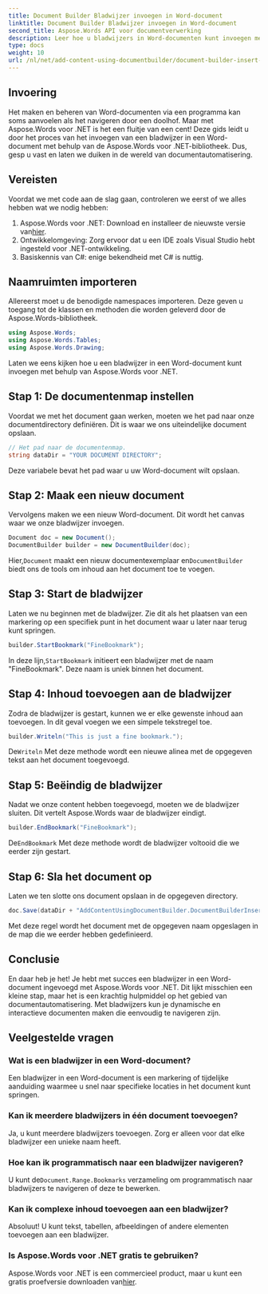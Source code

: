```yaml
---
title: Document Builder Bladwijzer invoegen in Word-document
linktitle: Document Builder Bladwijzer invoegen in Word-document
second_title: Aspose.Words API voor documentverwerking
description: Leer hoe u bladwijzers in Word-documenten kunt invoegen met Aspose.Words voor .NET met deze gedetailleerde, stapsgewijze handleiding. Perfect voor documentautomatisering.
type: docs
weight: 10
url: /nl/net/add-content-using-documentbuilder/document-builder-insert-bookmark/
---
```

## Invoering

Het maken en beheren van Word-documenten via een programma kan soms aanvoelen als het navigeren door een doolhof. Maar met Aspose.Words voor .NET is het een fluitje van een cent! Deze gids leidt u door het proces van het invoegen van een bladwijzer in een Word-document met behulp van de Aspose.Words voor .NET-bibliotheek. Dus, gesp u vast en laten we duiken in de wereld van documentautomatisering.

## Vereisten

Voordat we met code aan de slag gaan, controleren we eerst of we alles hebben wat we nodig hebben:

1.  Aspose.Words voor .NET: Download en installeer de nieuwste versie van[hier](https://releases.aspose.com/words/net/).
2. Ontwikkelomgeving: Zorg ervoor dat u een IDE zoals Visual Studio hebt ingesteld voor .NET-ontwikkeling.
3. Basiskennis van C#: enige bekendheid met C# is nuttig.

## Naamruimten importeren

Allereerst moet u de benodigde namespaces importeren. Deze geven u toegang tot de klassen en methoden die worden geleverd door de Aspose.Words-bibliotheek.

```csharp
using Aspose.Words;
using Aspose.Words.Tables;
using Aspose.Words.Drawing;
```

Laten we eens kijken hoe u een bladwijzer in een Word-document kunt invoegen met behulp van Aspose.Words voor .NET.

## Stap 1: De documentenmap instellen

Voordat we met het document gaan werken, moeten we het pad naar onze documentdirectory definiëren. Dit is waar we ons uiteindelijke document opslaan.

```csharp
// Het pad naar de documentenmap.
string dataDir = "YOUR DOCUMENT DIRECTORY";
```

Deze variabele bevat het pad waar u uw Word-document wilt opslaan.

## Stap 2: Maak een nieuw document

Vervolgens maken we een nieuw Word-document. Dit wordt het canvas waar we onze bladwijzer invoegen.

```csharp
Document doc = new Document();
DocumentBuilder builder = new DocumentBuilder(doc);
```

 Hier,`Document` maakt een nieuw documentexemplaar en`DocumentBuilder` biedt ons de tools om inhoud aan het document toe te voegen.

## Stap 3: Start de bladwijzer

Laten we nu beginnen met de bladwijzer. Zie dit als het plaatsen van een markering op een specifiek punt in het document waar u later naar terug kunt springen.

```csharp
builder.StartBookmark("FineBookmark");
```

 In deze lijn,`StartBookmark` initieert een bladwijzer met de naam "FineBookmark". Deze naam is uniek binnen het document.

## Stap 4: Inhoud toevoegen aan de bladwijzer

Zodra de bladwijzer is gestart, kunnen we er elke gewenste inhoud aan toevoegen. In dit geval voegen we een simpele tekstregel toe.

```csharp
builder.Writeln("This is just a fine bookmark.");
```

De`Writeln` Met deze methode wordt een nieuwe alinea met de opgegeven tekst aan het document toegevoegd.

## Stap 5: Beëindig de bladwijzer

Nadat we onze content hebben toegevoegd, moeten we de bladwijzer sluiten. Dit vertelt Aspose.Words waar de bladwijzer eindigt.

```csharp
builder.EndBookmark("FineBookmark");
```

De`EndBookmark` Met deze methode wordt de bladwijzer voltooid die we eerder zijn gestart.

## Stap 6: Sla het document op

Laten we ten slotte ons document opslaan in de opgegeven directory.

```csharp
doc.Save(dataDir + "AddContentUsingDocumentBuilder.DocumentBuilderInsertBookmark.docx");
```

Met deze regel wordt het document met de opgegeven naam opgeslagen in de map die we eerder hebben gedefinieerd.

## Conclusie

En daar heb je het! Je hebt met succes een bladwijzer in een Word-document ingevoegd met Aspose.Words voor .NET. Dit lijkt misschien een kleine stap, maar het is een krachtig hulpmiddel op het gebied van documentautomatisering. Met bladwijzers kun je dynamische en interactieve documenten maken die eenvoudig te navigeren zijn.

## Veelgestelde vragen

### Wat is een bladwijzer in een Word-document?
Een bladwijzer in een Word-document is een markering of tijdelijke aanduiding waarmee u snel naar specifieke locaties in het document kunt springen.

### Kan ik meerdere bladwijzers in één document toevoegen?
Ja, u kunt meerdere bladwijzers toevoegen. Zorg er alleen voor dat elke bladwijzer een unieke naam heeft.

### Hoe kan ik programmatisch naar een bladwijzer navigeren?
 U kunt de`Document.Range.Bookmarks` verzameling om programmatisch naar bladwijzers te navigeren of deze te bewerken.

### Kan ik complexe inhoud toevoegen aan een bladwijzer?
Absoluut! U kunt tekst, tabellen, afbeeldingen of andere elementen toevoegen aan een bladwijzer.

### Is Aspose.Words voor .NET gratis te gebruiken?
Aspose.Words voor .NET is een commercieel product, maar u kunt een gratis proefversie downloaden van[hier](https://releases.aspose.com/).